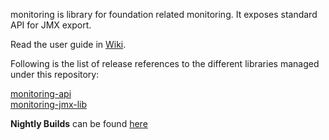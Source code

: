 monitoring is library for foundation related monitoring. It exposes standard API for JMX export.

Read the user guide in [Wiki](../../wiki/Home).

Following is the list of release references to the different libraries managed under this repository:


[monitoring-api](http://search.maven.org/#search%7Cga%7C1%7Cg%3A%22com.cisco.oss.foundation%22%20AND%20a%3A%22monitoring-api%22)  
[monitoring-jmx-lib](http://search.maven.org/#search%7Cga%7C1%7Cg%3A%22com.cisco.oss.foundation%22%20AND%20a%3A%22monitoring-jmx-lib%22)  


**Nightly Builds** can be found [here](https://oss.sonatype.org/content/repositories/snapshots/com/cisco/oss/foundation/)

